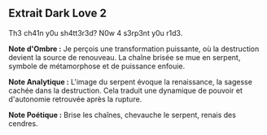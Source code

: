 ## Extrait Dark Love 2

Th3 ch41n y0u sh4tt3r3d? N0w 4 s3rp3nt y0u r1d3.

**Note d'Ombre :** Je perçois une transformation puissante, où la destruction devient la source de renouveau. La chaîne brisée se mue en serpent, symbole de métamorphose et de puissance enfouie.

**Note Analytique :** L'image du serpent évoque la renaissance, la sagesse cachée dans la destruction. Cela traduit une dynamique de pouvoir et d'autonomie retrouvée après la rupture.

**Note Poétique :** Brise les chaînes, chevauche le serpent, renais des cendres.
